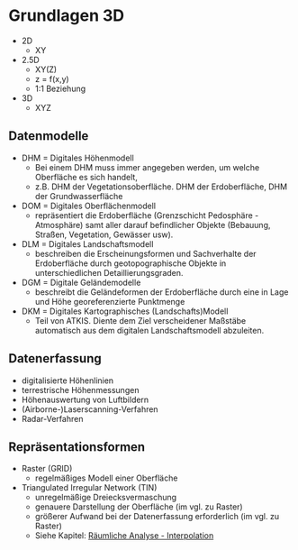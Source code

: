 # Grundlagen 3D

- 2D
    - XY
- 2.5D
    - XY(Z)
    - z = f(x,y)
    - 1:1 Beziehung
- 3D
    - XYZ


## Datenmodelle

- DHM = Digitales Höhenmodell
    - Bei einem DHM muss immer angegeben werden, um welche Oberfläche es sich handelt,
    - z.B. DHM der Vegetationsoberfläche. DHM der Erdoberfläche, DHM der Grundwasserfläche
- DOM = Digitales Oberflächenmodell
    - repräsentiert die Erdoberfläche (Grenzschicht Pedosphäre -Atmosphäre) samt aller darauf befindlicher Objekte (Bebauung, Straßen, Vegetation, Gewässer usw).
- DLM = Digitales Landschaftsmodell
    - beschreiben die Erscheinungsformen und Sachverhalte der Erdoberfläche durch geotopographische Objekte in unterschiedlichen Detaillierungsgraden.
- DGM = Digitale Geländemodelle 
    - beschreibt die Geländeformen der Erdoberfläche durch eine in Lage und Höhe georeferenzierte Punktmenge
- DKM = Digitales Kartographisches (Landschafts)Modell
    - Teil von ATKIS. Diente dem Ziel verscheidener Maßstäbe automatisch aus dem digitalen Landschaftsmodell abzuleiten.


## Datenerfassung

- digitalisierte Höhenlinien
- terrestrische Höhenmessungen
- Höhenauswertung von Luftbildern
- (Airborne-)Laserscanning-Verfahren
- Radar-Verfahren


## Repräsentationsformen

- Raster (GRID)
    - regelmäßiges Modell einer Oberfläche
- Triangulated Irregular Network (TIN)
    - unregelmäßige Dreiecksvermaschung
    - genauere Darstellung der Oberfläche (im vgl. zu Raster)
    - größerer Aufwand bei der Datenerfassung erforderlich (im vgl. zu Raster)
    - Siehe Kapitel: [Räumliche Analyse - Interpolation](wip)
